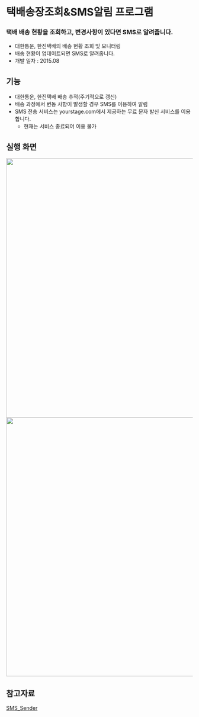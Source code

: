 # 택배송장조회&SMS알림 프로그램

### 택배 배송 현황을 조회하고, 변경사항이 있다면 SMS로 알려줍니다.
- 대한통운, 한진택배의 배송 현황 조회 및 모니터링
- 배송 현황이 업데이트되면 SMS로 알려줍니다.
- 개발 일자 : 2015.08

## 기능
- 대한통운, 한진택배 배송 추적(주기적으로 갱신)
- 배송 과정에서 변동 사항이 발생할 경우 SMS를 이용하여 알림
- SMS 전송 서비스는 yourstage.com에서 제공하는 무료 문자 발신 서비스를 이용합니다.
  - 현재는 서비스 종료되어 이용 불가

## 실행 화면
<img src="https://github.com/ehn1225/Projects/assets/5174517/68c10b85-ff7e-42e6-83cd-db1705a9e6b6" width="700"/>
<img src="https://github.com/ehn1225/Projects/assets/5174517/5b0324a4-2fe2-4e76-9202-d986f67185fb" width="700"/>

## 참고자료
[SMS_Sender](https://github.com/ehn1225/Projects/tree/master/SMS_Sender)

